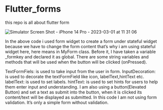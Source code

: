 # Flutter_forms
this repo is all about flutter form 

![Simulator Screen Shot - iPhone 14 Pro - 2023-03-01 at 11 31 06](https://user-images.githubusercontent.com/78723011/222058859-7cbe77cb-cfac-4727-8760-d44c4ef76c80.png)

In the above code i used form widget to create a form under stateful widget because we have to change the form content that’s why i am using stateful widget here, here means in MyForm class.
Before it, I have taken a variable _formkey and declared it as global. There are some string variables and methods that will be used when the button will be clicked (onPressed).

TextFormFiels: is used to take input from the user in form.
InputDecoration: is used to decorate the textFormField like icon, labelText,hintText etc.
labelText: is used to set labels.
hintText: is used to set hints for users to help them enter input and understanding.
I am also using a button(Elevated Button) and set a text as submit  into the button, when it is clicked its content/text will be displayed as submitted.
In this code I am not using form validation. It’s only a simple form without validation.
